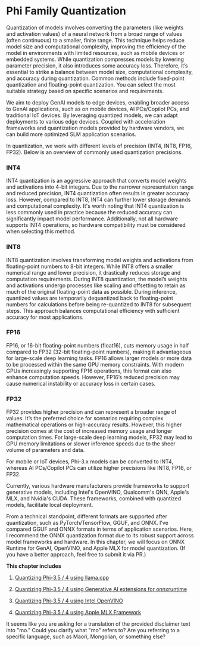 <!--
CO_OP_TRANSLATOR_METADATA:
{
  "original_hash": "418c693c63cc0e817dc560558f730a7a",
  "translation_date": "2025-04-04T12:11:35+00:00",
  "source_file": "md\\01.Introduction\\04\\QuantifyingPhi.md",
  "language_code": "mo"
}
-->
# **Phi Family Quantization**

Quantization of models involves converting the parameters (like weights and activation values) of a neural network from a broad range of values (often continuous) to a smaller, finite range. This technique helps reduce model size and computational complexity, improving the efficiency of the model in environments with limited resources, such as mobile devices or embedded systems. While quantization compresses models by lowering parameter precision, it also introduces some accuracy loss. Therefore, it’s essential to strike a balance between model size, computational complexity, and accuracy during quantization. Common methods include fixed-point quantization and floating-point quantization. You can select the most suitable strategy based on specific scenarios and requirements.

We aim to deploy GenAI models to edge devices, enabling broader access to GenAI applications, such as on mobile devices, AI PCs/Copilot PCs, and traditional IoT devices. By leveraging quantized models, we can adapt deployments to various edge devices. Coupled with acceleration frameworks and quantization models provided by hardware vendors, we can build more optimized SLM application scenarios.

In quantization, we work with different levels of precision (INT4, INT8, FP16, FP32). Below is an overview of commonly used quantization precisions.

### **INT4**

INT4 quantization is an aggressive approach that converts model weights and activations into 4-bit integers. Due to the narrower representation range and reduced precision, INT4 quantization often results in greater accuracy loss. However, compared to INT8, INT4 can further lower storage demands and computational complexity. It's worth noting that INT4 quantization is less commonly used in practice because the reduced accuracy can significantly impact model performance. Additionally, not all hardware supports INT4 operations, so hardware compatibility must be considered when selecting this method.

### **INT8**

INT8 quantization involves transforming model weights and activations from floating-point numbers to 8-bit integers. While INT8 offers a smaller numerical range and lower precision, it drastically reduces storage and computation requirements. During INT8 quantization, the model’s weights and activations undergo processes like scaling and offsetting to retain as much of the original floating-point data as possible. During inference, quantized values are temporarily dequantized back to floating-point numbers for calculations before being re-quantized to INT8 for subsequent steps. This approach balances computational efficiency with sufficient accuracy for most applications.

### **FP16**

FP16, or 16-bit floating-point numbers (float16), cuts memory usage in half compared to FP32 (32-bit floating-point numbers), making it advantageous for large-scale deep learning tasks. FP16 allows larger models or more data to be processed within the same GPU memory constraints. With modern GPUs increasingly supporting FP16 operations, this format can also enhance computation speeds. However, FP16’s reduced precision may cause numerical instability or accuracy loss in certain cases.

### **FP32**

FP32 provides higher precision and can represent a broader range of values. It’s the preferred choice for scenarios requiring complex mathematical operations or high-accuracy results. However, this higher precision comes at the cost of increased memory usage and longer computation times. For large-scale deep learning models, FP32 may lead to GPU memory limitations or slower inference speeds due to the sheer volume of parameters and data.

For mobile or IoT devices, Phi-3.x models can be converted to INT4, whereas AI PCs/Copilot PCs can utilize higher precisions like INT8, FP16, or FP32.

Currently, various hardware manufacturers provide frameworks to support generative models, including Intel's OpenVINO, Qualcomm's QNN, Apple's MLX, and Nvidia's CUDA. These frameworks, combined with quantized models, facilitate local deployment.

From a technical standpoint, different formats are supported after quantization, such as PyTorch/TensorFlow, GGUF, and ONNX. I’ve compared GGUF and ONNX formats in terms of application scenarios. Here, I recommend the ONNX quantization format due to its robust support across model frameworks and hardware. In this chapter, we will focus on ONNX Runtime for GenAI, OpenVINO, and Apple MLX for model quantization. (If you have a better approach, feel free to submit it via PR.)

**This chapter includes**

1. [Quantizing Phi-3.5 / 4 using llama.cpp](./UsingLlamacppQuantifyingPhi.md)

2. [Quantizing Phi-3.5 / 4 using Generative AI extensions for onnxruntime](./UsingORTGenAIQuantifyingPhi.md)

3. [Quantizing Phi-3.5 / 4 using Intel OpenVINO](./UsingIntelOpenVINOQuantifyingPhi.md)

4. [Quantizing Phi-3.5 / 4 using Apple MLX Framework](./UsingAppleMLXQuantifyingPhi.md)

It seems like you are asking for a translation of the provided disclaimer text into "mo." Could you clarify what "mo" refers to? Are you referring to a specific language, such as Maori, Mongolian, or something else?